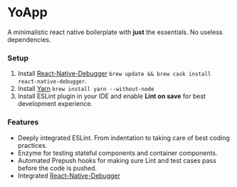 # YoApp

A minimalistic react native boilerplate with **just** the essentials. No useless dependencies.

### Setup

1. Install [React-Native-Debugger](https://github.com/jhen0409/react-native-debugger) `brew update && brew cask install react-native-debugger`.
2. Install [Yarn](https://yarnpkg.com/lang/en/docs/install/) `brew install yarn --without-node`
3. Install ESLint plugin in your IDE and enable **Lint on save** for best development experience.

### Features

- Deeply integrated ESLint. From indentation to taking care of best coding practices.
- Enzyme for testing stateful components and container components.
- Automated Prepush hooks for making sure Lint and test cases pass before the code is pushed.
- Integrated [React-Native-Debugger](https://github.com/jhen0409/react-native-debugger)
